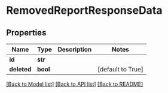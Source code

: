 # RemovedReportResponseData

## Properties
Name | Type | Description | Notes
------------ | ------------- | ------------- | -------------
**id** | **str** |  | 
**deleted** | **bool** |  | [default to True]

[[Back to Model list]](../README.md#documentation-for-models) [[Back to API list]](../README.md#documentation-for-api-endpoints) [[Back to README]](../README.md)

